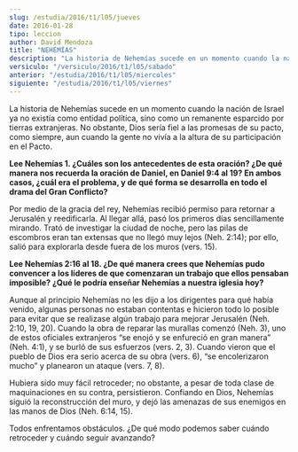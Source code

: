 ```yaml
---
slug: /estudia/2016/t1/l05/jueves
date: 2016-01-28
tipo: leccion
author: David Mendoza
title: "NEHEMÍAS"
description: "La historia de Nehemías sucede en un momento cuando la nación de Israel ya no  existía como entidad política, sino como un remanente esparcido por tierras  extranjeras. No obstante, Dios sería fiel a las promesas de su pacto, como  siempre, aun cuando la gente no vivía a..."
versiculo: "/versiculo/2016/t1/l05/sabado"
anterior: "/estudia/2016/t1/l05/miercoles"
siguiente: "/estudia/2016/t1/l05/viernes"
---
```


La historia de Nehemías sucede en un momento cuando la nación de Israel ya no existía como entidad política, sino como un remanente esparcido por tierras extranjeras. No obstante, Dios sería fiel a las promesas de su pacto, como siempre, aun cuando la gente no vivía a la altura de su participación en el Pacto.

**Lee Nehemías 1. ¿Cuáles son los antecedentes de esta oración? ¿De qué manera nos recuerda la oración de Daniel, en Daniel 9:4 al 19? En ambos casos, ¿cuál era el problema, y de qué forma se desarrolla en todo el drama del Gran Conflicto?**

Por medio de la gracia del rey, Nehemías recibió permiso para retornar a Jerusalén y reedificarla. Al llegar allá, pasó los primeros días sencillamente mirando. Trató de investigar la ciudad de noche, pero las pilas de escombros eran tan extensas que no llegó muy lejos (Neh. 2:14); por ello, salió para explorarla desde fuera de los muros (vers. 15).

**Lee Nehemías 2:16 al 18. ¿De qué manera crees que Nehemías pudo convencer a los líderes de que comenzaran un trabajo que ellos pensaban imposible? ¿Qué le podría enseñar Nehemías a nuestra iglesia hoy?**

Aunque al principio Nehemías no les dijo a los dirigentes para qué había venido, algunas personas no estaban contentas e hicieron todo lo posible para evitar que se realizase algún trabajo para mejorar Jerusalén (Neh. 2:10, 19, 20). Cuando la obra de reparar las murallas comenzó (Neh. 3), uno de estos oficiales extranjeros “se enojó y se enfureció en gran manera” (Neh. 4:1), y se burló de sus esfuerzos (vers. 2, 3). Cuando vieron que el pueblo de Dios era serio acerca de su obra (vers. 6), “se encolerizaron mucho” y planearon un ataque (vers. 7, 8).

Hubiera sido muy fácil retroceder; no obstante, a pesar de toda clase de maquinaciones en su contra, persistieron. Confiando en Dios, Nehemías siguió la reconstrucción del muro, y dejó las amenazas de sus enemigos en las manos de Dios (Neh. 6:14, 15).

Todos enfrentamos obstáculos. ¿De qué modo podemos saber cuándo retroceder y cuándo seguir avanzando?
